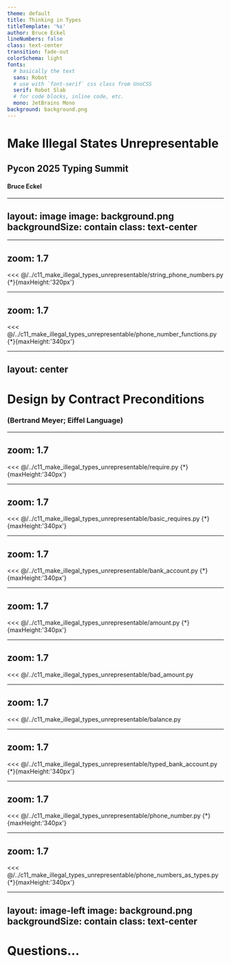 ```yaml
---
theme: default
title: Thinking in Types
titleTemplate: '%s'
author: Bruce Eckel
lineNumbers: false
class: text-center
transition: fade-out
colorSchema: light
fonts:
  # basically the text
  sans: Robot
  # use with `font-serif` css class from UnoCSS
  serif: Robot Slab
  # for code blocks, inline code, etc.
  mono: JetBrains Mono
background: background.png
---
```


# Make Illegal States Unrepresentable

## Pycon 2025 Typing Summit

#### Bruce Eckel

---
layout: image
image: background.png
backgroundSize: contain
class: text-center
---


---
zoom: 1.7
---
<<< @/../c11_make_illegal_types_unrepresentable/string_phone_numbers.py {*}{maxHeight:'320px'}

---
zoom: 1.7
---
<<< @/../c11_make_illegal_types_unrepresentable/phone_number_functions.py {*}{maxHeight:'340px'}

---
layout: center
---

# Design by Contract Preconditions

### (Bertrand Meyer; Eiffel Language)

---
zoom: 1.7
---
<<< @/../c11_make_illegal_types_unrepresentable/require.py {*}{maxHeight:'340px'}

---
zoom: 1.7
---
<<< @/../c11_make_illegal_types_unrepresentable/basic_requires.py {*}{maxHeight:'340px'}

---
zoom: 1.7
---
<<< @/../c11_make_illegal_types_unrepresentable/bank_account.py {*}{maxHeight:'340px'}

---
zoom: 1.7
---
<<< @/../c11_make_illegal_types_unrepresentable/amount.py {*}{maxHeight:'340px'}

---
zoom: 1.7
---
<<< @/../c11_make_illegal_types_unrepresentable/bad_amount.py

---
zoom: 1.7
---
<<< @/../c11_make_illegal_types_unrepresentable/balance.py

---
zoom: 1.7
---
<<< @/../c11_make_illegal_types_unrepresentable/typed_bank_account.py {*}{maxHeight:'340px'}

---
zoom: 1.7
---
<<< @/../c11_make_illegal_types_unrepresentable/phone_number.py {*}{maxHeight:'340px'}

---
zoom: 1.7
---
<<< @/../c11_make_illegal_types_unrepresentable/phone_numbers_as_types.py {*}{maxHeight:'340px'}

---
layout: image-left
image: background.png
backgroundSize: contain
class: text-center
---

# Questions...
